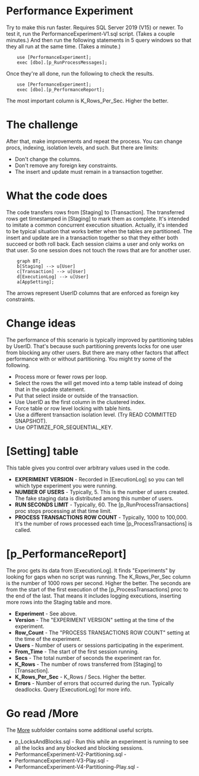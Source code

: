 # Performance Experiment

Try to make this run faster. Requires SQL Server 2019 (V15) or newer. To test it, run the PerformanceExperiment-V1.sql script. (Takes a couple minutes.) And then run the following statements in 5 query windows so that they all run at the same time. (Takes a minute.)

		use [PerformanceExperiment];
		exec [dbo].[p_RunProcessMessages];

Once they're all done, run the following to check the results.

		use [PerformanceExperiment];
		exec [dbo].[p_PerformanceReport];

  The most important column is K_Rows_Per_Sec. Higher the better.

# The challenge
After that, make improvements and repeat the process. You can change procs, indexing, isolation levels, and such. But there are limits:
* Don't change the columns.
* Don't remove any foreign key constraints.
* The insert and update must remain in a transaction together.

# What the code does
The code transfers rows from [Staging] to [Transaction]. The transferred rows get timestamped in [Staging] to mark them as complete. It's intended to imitate a common concurrent execution situation. Actually, it's intended to be typical situation that works better when the tables are partitioned. The insert and update are in a transaction together so that they either both succeed or both roll back. Each session claims a user and only works on that user. So one session does not touch the rows that are for another user.

```mermaid
	graph BT;
	b[Staging] --> u[User]
	c[Transaction] --> u[User]
	d[ExecutionLog] --> u[User]
	a[AppSetting];
```
The arrows represent UserID columns that are enforced as foreign key constraints.

# Change ideas
The performance of this scenario is typically improved by partitioning tables by UserID. That's because such partitioning prevents locks for one user from blocking any other users. But there are many other factors that affect performance with or without partitioning. You might try some of the following.

- Process more or fewer rows per loop.
- Select the rows the will get moved into a temp table instead of doing that in the update statement.
- Put that select inside or outside of the transaction.
- Use UserID as the first column in the clustered index.
- Force table or row level locking with table hints.
- Use a different transaction isolation level. (Try READ COMMITTED SNAPSHOT).
- Use OPTIMIZE_FOR_SEQUENTIAL_KEY.

# [Setting] table
This table gives you control over arbitrary values used in the code. 
- **EXPERIMENT VERSION** - Recorded in [ExecutionLog] so you can tell which type experiment you were running.
- **NUMBER OF USERS** - Typically, 5. This is the number of users created. The fake staging data is distributed among this number of users.
- **RUN SECONDS LIMIT** - Typically, 60. The [p_RunProcessTransactions] proc stops processing at that time limit.
- **PROCESS TRANSACTIONS ROW COUNT** - Typically, 1000 to 100,000. It's the number of rows processed each time [p_ProcessTransactions] is called.

# [p_PerformanceReport]
The proc gets its data from [ExecutionLog]. It finds "Experiments" by looking for gaps when no script was running. The K_Rows_Per_Sec column is the number of 1000 rows per second. Higher the better. The seconds are from the start of the first execution of the [p_ProcessTransactions] proc to the end of the last. That means it includes logging executions, inserting more rows into the Staging table and more.

- **Experiment** - See above.
- **Version** - The "EXPERIMENT VERSION" setting at the time of the experiment.
- **Row_Count** - The "PROCESS TRANSACTIONS ROW COUNT" setting at the time of the experiment.
- **Users** - Number of users or sessions participating in the experiment.
- **From_Time** - The start of the first session running.
- **Secs** - The total number of seconds the experiment ran for.
- **K_Rows** - The number of rows transferred from [Staging] to [Transaction].
- **K_Rows_Per_Sec** - K_Rows / Secs. Higher the better.
- **Errors** - Number of errors that occurred during the run. Typically deadlocks. Query [ExecutionLog] for more info.

# Go read /More
The [More](https://github.com/chucknewmanjr/PerformanceExperiment/tree/main/More) subfolder contains some additional useful scripts.

- p_LocksAndBlocks.sql - Run this while an experiment is running to see all the locks and any blocked and blocking sessions.
- PerformanceExperiment-V2-Partitioning.sql -
- PerformanceExperiment-V3-Play.sql -
- PerformanceExperiment-V4-Partitioning-Play.sql - 



